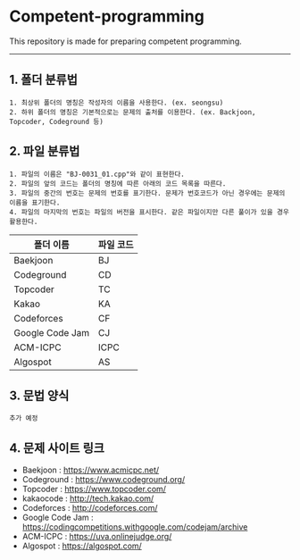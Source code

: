 # Competent-programming
This repository is made for preparing competent programming.

* * * *

## 1. 폴더 분류법
    1. 최상위 폴더의 명칭은 작성자의 이름을 사용한다. (ex. seongsu)
    2. 하위 폴더의 명칭은 기본적으로는 문제의 출처를 이용한다. (ex. Backjoon, Topcoder, Codeground 등)
## 2. 파일 분류법
    1. 파일의 이름은 "BJ-0031_01.cpp"와 같이 표현한다.
    2. 파일의 앞의 코드는 폴더의 명칭에 따른 아래의 코드 목록을 따른다.
    3. 파일의 중간의 번호는 문제의 번호를 표기한다. 문제가 번호코드가 아닌 경우에는 문제의 이름을 표기한다.
    4. 파일의 마지막의 번호는 파일의 버전을 표시한다. 같은 파일이지만 다른 풀이가 있을 경우 활용한다.
| 폴더 이름 | 파일 코드 |
|--------|--------|
|Baekjoon|BJ|
|Codeground|CD|
|Topcoder|TC|
|Kakao|KA|
|Codeforces|CF|
|Google Code Jam|CJ|
|ACM-ICPC|ICPC|
|Algospot|AS|

## 3. 문법 양식
	추가 예정

## 4. 문제 사이트 링크
* Baekjoon : https://www.acmicpc.net/
* Codeground : https://www.codeground.org/
* Topcoder : https://www.topcoder.com/
* kakaocode : http://tech.kakao.com/
* Codeforces : http://codeforces.com/
* Google Code Jam : https://codingcompetitions.withgoogle.com/codejam/archive
* ACM-ICPC : https://uva.onlinejudge.org/
* Algospot : https://algospot.com/